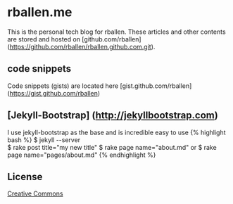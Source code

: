 # rballen.me

This is the personal tech blog for rballen. These articles and other contents are 
stored and hosted on 
[github.com/rballen] (https://github.com/rballen/rballen.github.com.git). 


## code snippets

Code snippets (gists) are  located here [gist.github.com/rballen] (https://gist.github.com/rballen)

## [Jekyll-Bootstrap] (http://jekyllbootstrap.com)

I use jekyll-bootstrap as the base and is incredible easy to use
{% highlight bash %}
    $ jekyll --server  
    $ rake post title="my new title"
    $ rake page name="about.md"
    or
    $ rake page name="pages/about.md"
{% endhighlight %}


## License

[Creative Commons](http://creativecommons.org/licenses/by-nc-sa/3.0/)
